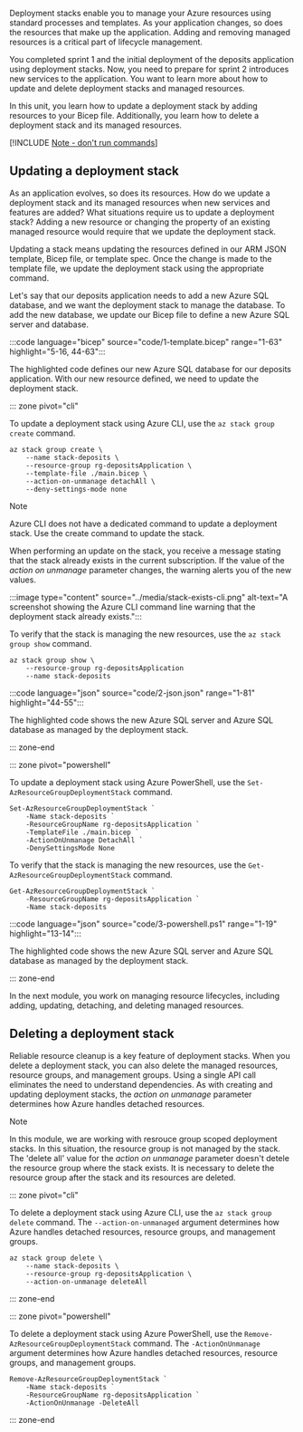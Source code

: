 Deployment stacks enable you to manage your Azure resources using standard processes and templates. As your application changes, so does the resources that make up the application. Adding and removing managed resources is a critical part of lifecycle management.

You completed sprint 1 and the initial deployment of the deposits application using deployment stacks. Now, you need to prepare for sprint 2 introduces new services to the application. You want to learn more about how to update and delete deployment stacks and managed resources.

In this unit, you learn how to update a deployment stack by adding resources to your Bicep file. Additionally, you learn how to delete a deployment stack and its managed resources.

[!INCLUDE [Note - don't run commands](../../../includes/dont-run-commands.md)]

## Updating a deployment stack

As an application evolves, so does its resources. How do we update a deployment stack and its managed resources when new services and features are added? What situations require us to update a deployment stack? Adding a new resource or changing the property of an existing managed resource would require that we update the deployment stack.

Updating a stack means updating the resources defined in our ARM JSON template, Bicep file, or template spec. Once the change is made to the template file, we update the deployment stack using the appropriate command.

Let's say that our deposits application needs to add a new Azure SQL database, and we want the deployment stack to manage the database. To add the new database, we update our Bicep file to define a new Azure SQL server and database.

:::code language="bicep" source="code/1-template.bicep" range="1-63" highlight="5-16, 44-63":::

The highlighted code defines our new Azure SQL database for our deposits application. With our new resource defined, we need to update the deployment stack.

::: zone pivot="cli"

To update a deployment stack using Azure CLI, use the `az stack group create` command.

```azurecli
az stack group create \
    --name stack-deposits \
    --resource-group rg-depositsApplication \
    --template-file ./main.bicep \
    --action-on-unmanage detachAll \
    --deny-settings-mode none
```

> [!NOTE]
> Azure CLI does not have a dedicated command to update a deployment stack. Use the create command to update the stack.

When performing an update on the stack, you receive a message stating that the stack already exists in the current subscription. If the value of the _action on unmanage_ parameter changes, the warning alerts you of the new values.

:::image type="content" source="../media/stack-exists-cli.png" alt-text="A screenshot showing the Azure CLI command line warning that the deployment stack already exists.":::

To verify that the stack is managing the new resources, use the `az stack group show` command.

```azurecli
az stack group show \
    --resource-group rg-depositsApplication
    --name stack-deposits
```

:::code language="json" source="code/2-json.json" range="1-81" highlight="44-55":::

The highlighted code shows the new Azure SQL server and Azure SQL database as managed by the deployment stack.

::: zone-end

::: zone pivot="powershell"

To update a deployment stack using Azure PowerShell, use the `Set-AzResourceGroupDeploymentStack` command.

```azurepowershell
Set-AzResourceGroupDeploymentStack `
    -Name stack-deposits `
    -ResourceGroupName rg-depositsApplication `
    -TemplateFile ./main.bicep `
    -ActionOnUnmanage DetachAll `
    -DenySettingsMode None
```

To verify that the stack is managing the new resources, use the ``Get-AzResourceGroupDeploymentStack`` command.

```azurepowershell
Get-AzResourceGroupDeploymentStack `
    -ResourceGroupName rg-depositsApplication `
    -Name stack-deposits
```

:::code language="json" source="code/3-powershell.ps1" range="1-19" highlight="13-14":::

The highlighted code shows the new Azure SQL server and Azure SQL database as managed by the deployment stack.

::: zone-end

In the next module, you work on managing resource lifecycles, including adding, updating, detaching, and deleting managed resources.

## Deleting a deployment stack

Reliable resource cleanup is a key feature of deployment stacks. When you delete a deployment stack, you can also delete the managed resources, resource groups, and management groups. Using a single API call eliminates the need to understand dependencies. As with creating and updating deployment stacks, the _action on unmanage_ parameter determines how Azure handles detached resources.

> [!NOTE]
> In this module, we are working with resrouce group scoped deployment stacks. In this situation, the resource group is not managed by the stack. The 'delete all' value for the _action on unmanage_ parameter doesn't detele the resource group where the stack exists. It is necessary to delete the resource group after the stack and its resources are deleted.

::: zone pivot="cli"

To delete a deployment stack using Azure CLI, use the `az stack group delete` command. The `--action-on-unmanaged` argument determines how Azure handles detached resources, resource groups, and management groups.

```azurecli
az stack group delete \
    --name stack-deposits \
    --resource-group rg-depositsApplication \
    --action-on-unmanage deleteAll
```

::: zone-end

::: zone pivot="powershell"

To delete a deployment stack using Azure PowerShell, use the `Remove-AzResourceGroupDeploymentStack` command. The `-ActionOnUnmanage` argument determines how Azure handles detached resources, resource groups, and management groups.

```azurepowershell
Remove-AzResourceGroupDeploymentStack `
    -Name stack-deposits `
    -ResourceGroupName rg-depositsApplication `
    -ActionOnUnmanage -DeleteAll
```

::: zone-end
